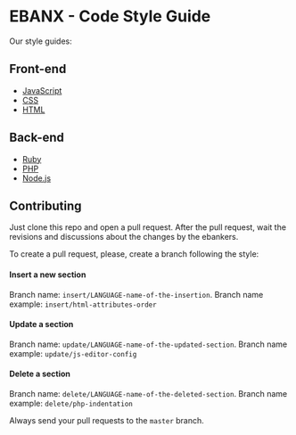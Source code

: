 # EBANX - Code Style Guide

Our style guides:

## Front-end
- [JavaScript](js/README.md)
- [CSS](css/README.md)
- [HTML](html/README.md)

## Back-end
- [Ruby](ruby/README.md)
- [PHP](php/README.md)
- [Node.js](js/README.md)

## Contributing

Just clone this repo and open a pull request. After the pull request, wait the revisions and discussions about the changes by the ebankers.

To create a pull request, please, create a branch following the style:

#### Insert a new section

Branch name: `insert/LANGUAGE-name-of-the-insertion`.
Branch name example: `insert/html-attributes-order`

#### Update a section

Branch name: `update/LANGUAGE-name-of-the-updated-section`.
Branch name example: `update/js-editor-config`

#### Delete a section

Branch name: `delete/LANGUAGE-name-of-the-deleted-section`.
Branch name example: `delete/php-indentation`

Always send your pull requests to the `master` branch.